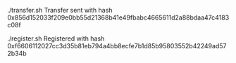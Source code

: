 
./transfer.sh
Transfer sent with hash 0x856d152033f209e0bb55d21368b41e49fbabc4665611d2a88bdaa47c4183c08f


./register.sh
Registered with hash 0xf6606112027cc3d35b81eb794a4bb8ecfe7b1d85b95803552b42249ad572b34b

